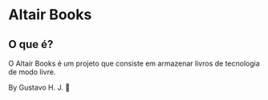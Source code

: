 # Altair Books

## O que é?
O Altair Books é um projeto que consiste em armazenar livros de tecnologia de modo livre.

By Gustavo H. J. 💜 
